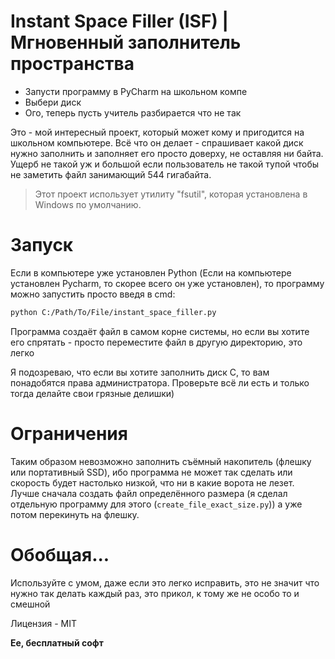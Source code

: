 # Instant Space Filler (ISF) | Мгновенный заполнитель пространства

- Запусти программу в PyCharm на школьном компе
- Выбери диск
- Ого, теперь пусть учитель разбирается что не так


Это - мой интересный проект, который может кому и пригодится на школьном компьютере. 
Всё что он делает - спрашивает какой диск нужно заполнить и заполняет его просто доверху, не оставляя ни байта. Ущерб не такой уж и большой если пользователь не такой тупой чтобы не заметить файл занимающий 544 гигабайта. 

> Этот проект использует утилиту "fsutil", которая установлена в Windows по умолчанию. 

# Запуск

Если в компьютере уже установлен Python (Если на компьютере установлен Pycharm, то скорее всего он уже установлен), то программу можно запустить просто введя в cmd:

```sh
python C:/Path/To/File/instant_space_filler.py
```

Программа создаёт файл в самом корне системы, но если вы хотите его спрятать - просто переместите файл в другую директорию, это легко

Я подозреваю, что если вы хотите заполнить диск C, то вам понадобятся права администратора. Проверьте всё ли есть и только тогда делайте свои грязные делишки)

# Ограничения

Таким образом невозможно заполнить съёмный накопитель (флешку или портативный SSD), ибо программа не может так сделать или скорость будет настолько низкой, что ни в какие ворота не лезет. 
Лучше сначала создать файл определённого размера (я сделал отдельную программу для этого (```create_file_exact_size.py```)) а уже потом перекинуть на флешку. 

# Обобщая...

Используйте с умом, даже если это легко исправить, это не значит что нужно так делать каждый раз, это прикол, к тому же не особо то и смешной

Лицензия - MIT

**Ее, бесплатный софт**
